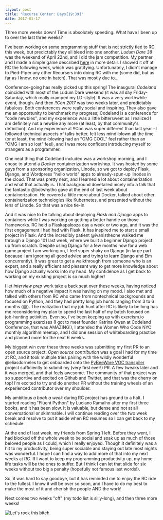 ```yaml
---
layout: post
title: "Recurse Center: Days[19:39]"
date: 2017-05-17
---
```


Three more weeks down! Time is absolutely speeding. What have I been up to over the last three weeks?



I've been working on some programming stuff that is not strictly tied to RC this week, but predictably they all bleed into one another. *Ludum Dare 38* was the weekend of April 22nd, and I did the jam competition. My partner and I made a simple game described [here](http://katieamazing.com/blog/2017/04/25/LD38) in more detail. I showed it off at RC the following week, which was gratifying. Unfortunately, I didn't manage to Pied-Piper any other Recursers into doing RC with me (some did, but as far as I know, no one in batch). That was mostly due to...

Conference-going has really picked up this spring! The inaugural *Codeland* coincided with most of the Ludum Dare weekend (it was all day Friday-Saturday, which really cramped my LD-style). It was a very worthwhile event, though. And then *!!Con 2017* was two weeks later, and predictably fabulous. Both conferences were really social and inspiring. They also gave me an opportunity to benchmark my progress; Codeland is a conference for "code newbies", and my experience was a little bittersweet as I realized I am definitely not a newbie any more (at least, by that community's definition). And my experience at !!Con was super different than last year - I followed technical aspects of talks better, felt less mind-blown all the time (or at least, the mind-blowing had an "OMG COOL" feel rather than an "OMG I am so lost" feel), and I was more confident introducing myself to strangers as a programmer.

One neat thing that Codeland included was a workshop morning, and I chose to attend a *Docker* containerization workshop. It was hosted by some guys from a sponsoring organization, Linode, so we got to deploy Flask, Django, and Wordpress "hello world" apps to already-spun-up linodes in the cloud. That was pretty neat, and I learned a lot about containerization and what that actually is. That background dovetailed nicely into a talk that the fantastic @botwhytho gave at the end of last week about containerization. He covered a little more about Docker, talked about other containerization technologies like Kubernetes, and presented without the lens of Linode. So that was a nice tie-in.

And it was nice to be talking about deploying *Flask and Django* apps to containers while I was working on getting a better handle on those frameworks. RC held a Flaskapalooza day a week or two ago, and it was the first engagement I had had with Flask. It has inspired me to start a small project in Flask. And the incredibly patient @ivanistheone walked me through a Django 101 last week, where we built a beginner Django project up from scratch. Despite using Django for a few months now for a web game project I am working on, I feel super shaky on Django (in large part because I am ignoring all good advice and trying to learn Django and Elm concurrently). It was great to get a walkthrough from someone who is an expert, and a really efficient and pleasant way to get more knowledge about how Django actually works into my head. My confidence as I get back to working on my existing project is so much higher!

I let *interview prep* work take a back seat over these weeks, having noticed how much of a negative impact it was having on my mood. I also met and talked with others from RC who came from nontechnical backgrounds and focused on Python, and they had pretty long job hunts ranging from 3 to 6 months (:scream:). The realization that my job hunt after RC is likely to be long has me reconsidering my plan to spend the last half of my batch focused on job-hunting activities. Even so, I've been keeping up with exercism.io programming exercises (I got to meet founder Katrina Owen at Codeland Conference, that was AMAZING!), I attended the Women Who Code NYC monthly algorithm meetup, and I did one session of whiteboarding practice and planned more for the next 6 weeks.

My biggest win over these three weeks was submitting my first PR to an open source project. *Open source contribution* was a goal I had for my time at RC, and it took multiple tries pairing with the wildly wonderful @eliasdorneles to get onboarded onto the [PyBeeWare VOC transpiler](https://github.com/pybee/voc) project sufficiently to submit my (very first ever!) PR. A few tweaks later and it was merged, and that feels awesome. The community of that project was so supportive and excited on Github and Twitter, and that was the cherry on top! I'm excited to try and do another PR without the training wheels of an experienced contributor over my shoulder.

My ambitious *a book a week* during RC project has ground to a halt. I started reading "Fluent Python" by Luciano Ramalho after my first three books, and it has been slow. It is valuable, but dense and not at all conversational or skimmable. I will continue reading over the two week break and resolve to put it aside when RC resumes so I can get back to my schedule.

At the end of last week, my friends from Spring 1 left. Before they went, I had blocked off the whole week to be social and soak up as much of those beloved people as I could, which I really enjoyed. Though it definitely was a hit to my productivity, being super sociable and staying out late most nights was wonderful. I hope I can find a way to add more of that into my next weeks at RC. If I want to keep my programming productivity up, my home-life tasks will be the ones to suffer. But I think I can let that slide for six weeks without too big a penalty (hopefully not famous last words!).

So, it was hard to say goodbye, but it has reminded me to enjoy the RC ride to the fullest. I know it will be over so soon, and I have to do my best to make the most of it and cherish the people AND the work!

Next comes two weeks "off" (my todo list is silly-long), and then three more weeks!

![Let's rock this bitch.](https://media.giphy.com/media/VKO54bedbJ0uk/giphy.gif)
